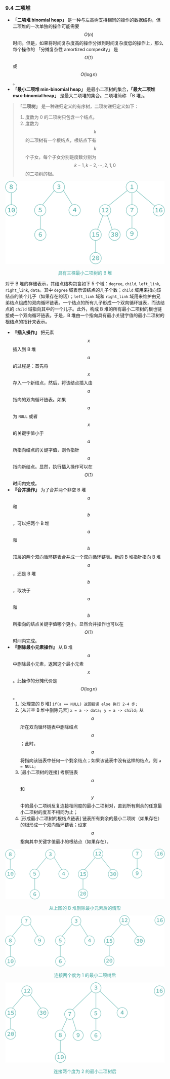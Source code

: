 ### 9.4 二项堆

- **「二项堆 binomial heap」** 是一种与左高树支持相同的操作的数据结构，但二项堆的一次单独的操作可能需要 $$O(n)$$ 时间。但是，如果将时间复杂度高的操作分摊到时间复杂度低的操作上，那么每个操作的 「分摊复杂性 amortized compexity」 是 $$O(1)$$ 或 $$O(\log n)$$。
- **「最小二项堆 min-binomial heap」** 是最小二项树的集合，**「最大二项堆 max-binomial heap」** 是最大二项堆的集合。二项堆简称 「B 堆」。

> **「二项树」** 是一种递归定义的有序树，二项树递归定义如下：
> 1. 度数为 0 的二项树只包含一个结点。
> 2. 度数为 $$k$$ 的二项树有一个根结点，根结点下有 $$k$$ 个子女，每个子女分别是度数分别为 $$k-1, k-2, \cdots, 2, 1, 0$$ 的二项树的根。

![9-12](res/9-12.svg)

<div align="center">
    <p style="color:#3ea69f">
    具有三棵最小二项树的 B 堆
    </p>
</div>

对于 B 堆的存储表示，其结点结构包含如下 5 个域：`degree`, `child`, `left_link`, `right_link`, `data`。其中 `degree` 域表示该结点的儿子个数；`child` 域用来指向该结点的某个儿子（如果存在的话）；`left_link` 域和 `right_link` 域用来维护由兄弟结点组成的双向循环链表。一个结点的所有儿子形成一个双向循环链表，而该结点的 `child` 域指向其中的一个儿子。此外，构成 B 堆的所有最小二项树的根也链接成一个双向循环链表。于是，B 堆由一个指向具有最小关键字值的最小二项树的根结点的指针来表示。

- **『插入操作』** 把元素 $$x$$ 插入到 B 堆 $$a$$ 的过程是：首先将 $$x$$ 存入一个新结点，然后，将该结点插入由 $$a$$ 指向的双向循环链表。如果 $$a$$ 为 `NULL` 或者 $$x$$ 的关键字值小于 $$a$$ 所指向结点的关键字值，则令指针 $$a$$ 指向新结点。显然，执行插入操作可以在 $$O(1)$$ 时间内完成。
- **『合并操作』** 为了合并两个非空 B 堆 $$a$$ 和 $$b$$，可以把两个 B 堆 $$a$$ 和 $$b$$ 顶层的两个双向循环链表合并成一个双向循环链表。新的 B 堆指针指向 B 堆 $$a$$，还是 B 堆 $$b$$，取决于 $$a$$ 和 $$b$$ 所指向的结点关键字值哪个更小。显然合并操作也可以在 $$O(1)$$ 时间内完成。
- **『删除最小元素操作』** 从 B 堆 $$a$$ 中删除最小元素，返回这个最小元素 $$x$$。此操作的分摊代价是 $$O(\log n)$$。
  1. [处理空的 B 堆] `if(a == NULL) 返回错误 else 执行 2-4 步;`
  2. [从非空 B 堆中删除元素] `x = a -> data; y = a -> child;` 从 $$a$$ 所在双向循环链表中删除结点 $$a$$；此时，$$a$$ 将指向该链表中任何一个剩余结点；如果该链表中没有这样的结点，则 `a = NULL;`
  3. [最小二项树的连接] 考察链表 $$a$$ 和 $$y$$ 中的最小二项树反复连接相同度的最小二项树对，直到所有剩余的任意最小二项树的度互不相同为止；
  4. [形成最小二项树的根结点链表] 链表所有剩余的最小二项树（如果存在）的根形成一个双向循环链表；设定 $$a$$ 指向其中关键字值最小的根结点（如果存在）。

![9-13](res/9-13.svg)

<div align="center">
    <p style="color:#3ea69f">
    从上图的 B 堆删除最小元素后的情形
    </p>
</div>

![9-14](res/9-14.svg)

<div align="center">
    <p style="color:#3ea69f">
    连接两个度为 1 的最小二项树后
    </p>
</div>

![9-15](res/9-15.svg)

<div align="center">
    <p style="color:#3ea69f">
    连接两个度为 2 的最小二项树后
    </p>
</div>
